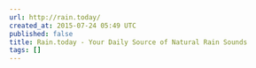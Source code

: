 ```yaml
---
url: http://rain.today/
created_at: 2015-07-24 05:49 UTC
published: false
title: Rain.today - Your Daily Source of Natural Rain Sounds
tags: []
---
```



